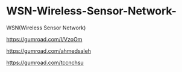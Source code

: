 # WSN-Wireless-Sensor-Network-
WSN(Wireless Sensor Network)

https://gumroad.com/l/VzoOm


https://gumroad.com/ahmedsaleh

https://gumroad.com/tccnchsu
